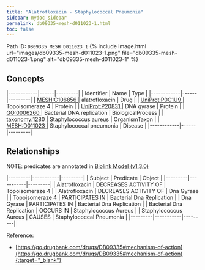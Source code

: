 ```yaml
---
title: "Alatrofloxacin - Staphylococcal Pneumonia"
sidebar: mydoc_sidebar
permalink: db09335-mesh-d011023-1.html
toc: false 
---
```



Path ID: `DB09335_MESH_D011023_1`
{% include image.html url="images/db09335-mesh-d011023-1.png" file="db09335-mesh-d011023-1.png" alt="db09335-mesh-d011023-1" %}

## Concepts

|------------|------|---------|
| Identifier | Name | Type    |
|------------|------|---------|
| <a href="https://identifiers.org/MESH:C106856">MESH:C106856 </a> | alatrofloxacin | Drug |
| <a href="https://identifiers.org/UniProt:P0C1U9">UniProt:P0C1U9 </a> | Topoisomeraze 4 | Protein |
| <a href="https://identifiers.org/UniProt:P20831">UniProt:P20831 </a> | DNA gyrase | Protein |
| <a href="https://identifiers.org/GO:0006260">GO:0006260 </a> | Bacterial DNA replication | BiologicalProcess |
| <a href="https://identifiers.org/taxonomy:1280">taxonomy:1280 </a> | Staphylococcus aureus | OrganismTaxon |
| <a href="https://identifiers.org/MESH:D011023">MESH:D011023 </a> | Staphylococcal pneumonia | Disease |
|------------|------|---------|

## Relationships


NOTE: predicates are annotated in <a href="https://github.com/biolink/biolink-model/releases/tag/v1.3.0">Biolink Model (v1.3.0)</a>

|---------|-----------|---------|
| Subject | Predicate | Object  |
|---------|-----------|---------|
| Alatrofloxacin | DECREASES ACTIVITY OF | Topoisomeraze 4 |
| Alatrofloxacin | DECREASES ACTIVITY OF | Dna Gyrase |
| Topoisomeraze 4 | PARTICIPATES IN | Bacterial Dna Replication |
| Dna Gyrase | PARTICIPATES IN | Bacterial Dna Replication |
| Bacterial Dna Replication | OCCURS IN | Staphylococcus Aureus |
| Staphylococcus Aureus | CAUSES | Staphylococcal Pneumonia |
|---------|-----------|---------|

Reference:
  - [https://go.drugbank.com/drugs/DB09335#mechanism-of-action](https://go.drugbank.com/drugs/DB09335#mechanism-of-action){:target="_blank"}